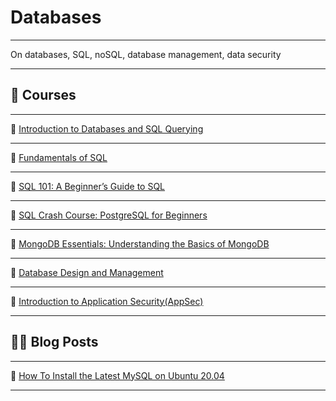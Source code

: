 # Databases

---

On databases, SQL, noSQL, database management, data security

---

## 🎥 Courses

---

🔗 [Introduction to Databases and SQL Querying](https://www.udemy.com/share/101rjM3@dfgnTFNAtpNjiTE-QvEbHfVGocFXqfm2nuouCru9dgOGR-N83X3ryCCIWjv33a4Yow==/)

---

🔗 [Fundamentals of SQL](https://www.udemy.com/share/104Ary3@7ZDDvtSwDUMEzid7dMqEUvb8lQo7EsV7xQliTTrmCKyuC4OXvo9NeGAdlk6kAu4Z8A==/)

---

🔗 [SQL 101: A Beginner’s Guide to SQL](https://www.udemy.com/share/102GKM3@ctVPaEtLRGImxLq7GRN1JzyP2Ov7lNNb6xru4zXPn5Uw5Ci0tis9bzE0XnJlmuhyzA==/)

---

🔗 [SQL Crash Course: PostgreSQL for Beginners](https://www.udemy.com/share/101xC23@Yi6MvABQS0R-aGClACGjcqv6b-NSLJR_1miLvP1l4A2lSXJN-gzFwqO4tmBnoyImVQ==/)

---

🔗 [MongoDB Essentials: Understanding the Basics of MongoDB](https://www.udemy.com/share/101qHC3@CnKKZSVa08NUHtsn-Pjn6UXr_H_ANYUVUvVzMicpUB7VogxChOYtx6ktdyjVW4-QXA==/)

---

🔗 [Database Design and Management](https://www.udemy.com/share/101rLW3@Yh28wk1FN0nGNY7HyNRlkhq9eoX6nwBx-W-bh1gA1cie1GCOdlAQE_srWzKX1JFJrA==/) 

---

🔗 [Introduction to Application Security(AppSec)](https://www.udemy.com/share/103dCW3@E7suV8NulUGtg8Ligt-vtVh22it8Oc0SaC_Yd03BHT2Grbxd2usIirimY4QUd_phlA==/)

---

## ✍🏾 Blog Posts

---

🔗 [How To Install the Latest MySQL on Ubuntu 20.04](https://www.digitalocean.com/community/tutorials/how-to-install-the-latest-mysql-on-ubuntu-20-04)

---